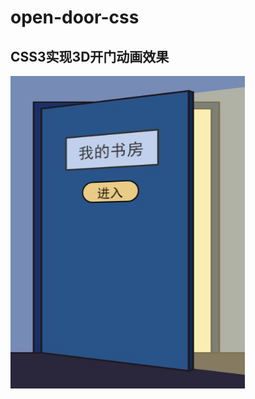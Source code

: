 # open-door-css
## CSS3实现3D开门动画效果

<img src="./dooor.jpg" class="room-img" width="375" height="500">
